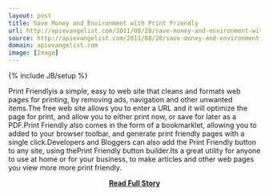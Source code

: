 ```yaml
---
layout: post
title: Save Money and Environment with Print Friendly
url: http://apievangelist.com/2011/08/28/save-money-and-environment-with-print-friendly/
source: http://apievangelist.com/2011/08/28/save-money-and-environment-with-print-friendly/
domain: apievangelist.com
image: [Image]
---
```

{% include JB/setup %}<p>Print Friendlyis a simple, easy to web site that cleans and formats web pages for printing, by removing ads, navigation and other unwanted items.The free web site allows you to enter a URL and it will optimize the page for print, and allow you to either print now, or save for later as a PDF.Print Friendly also comes in the form of a bookmarklet, allowing you to added to your browser toolbar, and generate print friendly pages with a single click.Developers and Bloggers can also add the Print Friendly button to any site, using thePrint Friendly button builder.Its a great utility for anyone to use at home or for your business, to make articles and other web pages you view more more print friendly.</p>
<center><p><a href="http://apievangelist.com/2011/08/28/save-money-and-environment-with-print-friendly/" style='padding:25px; font-sze:18px; font-weight: bold;'>Read Full Story</a></p></center>
